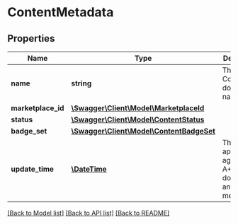 # ContentMetadata

## Properties
Name | Type | Description | Notes
------------ | ------------- | ------------- | -------------
**name** | **string** | The A+ Content document name. | 
**marketplace_id** | [**\Swagger\Client\Model\MarketplaceId**](MarketplaceId.md) |  | 
**status** | [**\Swagger\Client\Model\ContentStatus**](ContentStatus.md) |  | 
**badge_set** | [**\Swagger\Client\Model\ContentBadgeSet**](ContentBadgeSet.md) |  | 
**update_time** | [**\DateTime**](\DateTime.md) | The approximate age of the A+ Content document and metadata. | 

[[Back to Model list]](../README.md#documentation-for-models) [[Back to API list]](../README.md#documentation-for-api-endpoints) [[Back to README]](../README.md)


